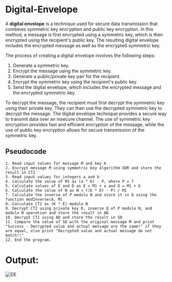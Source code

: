 # Digital-Envelope



A **digital envelope** is a technique used for secure data transmission that combines symmetric key encryption and public key encryption. In this method, a message is first encrypted using a symmetric key, which is then encrypted using the recipient's public key. The resulting digital envelope includes the encrypted message as well as the encrypted symmetric key.

The process of creating a digital envelope involves the following steps:

1. Generate a symmetric key.
2. Encrypt the message using the symmetric key.
3. Generate a public/private key pair for the recipient.
4. Encrypt the symmetric key using the recipient's public key.
5. Send the digital envelope, which includes the encrypted message and the encrypted symmetric key.

To decrypt the message, the recipient must first decrypt the symmetric key using their private key. They can then use the decrypted symmetric key to decrypt the message. The digital envelope technique provides a secure way to transmit data over an insecure channel. The use of symmetric key encryption provides fast and efficient encryption of the message, while the use of public key encryption allows for secure transmission of the symmetric key.

## Pseudocode

```plaintext
1. Read input values for message M and key K
2. Encrypt message M using symmetric key algorithm XOR and store the result in CT1
3. Read input values for integers a and b
4. Calculate the value of M1 as (a * b) - P, where P = 7
5. Calculate values of E and D as E = M1 + a and D = M1 + b
6. Calculate the value of N as N = ((E * D) - P) / M1
7. Calculate the inverse of P modulo N and store it in Q using the function modInverse(A, M)
8. Calculate CT2 as (K * E) modulo N
9. Decrypt CT2 using private key D, inverse Q of P modulo N, and modulo N operation and store the result in AD
10. Decrypt CT1 using AD and store the result in SD
11. Compare the value of SD with the original message M and print "Success - Decrypted value and actual message are the same!" if they are equal, else print "Decrypted value and actual message do not match!!"
12. End the program.
```
      
# Output:
    
![DE](https://user-images.githubusercontent.com/86454425/220006761-e421e948-da6a-4e80-a59f-66c35940d86e.png)
